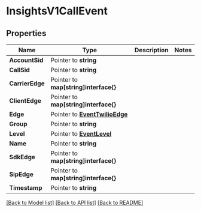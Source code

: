 # InsightsV1CallEvent

## Properties

Name | Type | Description | Notes
------------ | ------------- | ------------- | -------------
**AccountSid** | Pointer to **string** |  |
**CallSid** | Pointer to **string** |  |
**CarrierEdge** | Pointer to **map[string]interface{}** |  |
**ClientEdge** | Pointer to **map[string]interface{}** |  |
**Edge** | Pointer to [**EventTwilioEdge**](event_twilio_edge.md) |  |
**Group** | Pointer to **string** |  |
**Level** | Pointer to [**EventLevel**](event_level.md) |  |
**Name** | Pointer to **string** |  |
**SdkEdge** | Pointer to **map[string]interface{}** |  |
**SipEdge** | Pointer to **map[string]interface{}** |  |
**Timestamp** | Pointer to **string** |  |

[[Back to Model list]](../README.md#documentation-for-models) [[Back to API list]](../README.md#documentation-for-api-endpoints) [[Back to README]](../README.md)


